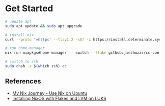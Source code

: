 # Get Started

```sh
# update apt
sudo apt update && sudo apt upgrade

# install nix
curl --proto '=https' --tlsv1.2 -sSf -L https://install.determinate.systems/nix | sh -s -- install

# run home-manager
nix run nixpkgs#home-manager -- switch --flake github:jiezhuzzz/cc-config#<host>

# switch to zsh
sudo chsh -s $(which zsh) cc
```

## References

- [My Nix Journey - Use Nix on Ubuntu](https://tech.aufomm.com/my-nix-journey-use-nix-with-ubuntu/#Install-Nix)
- [Installing NixOS with Flakes and LVM on LUKS](https://jadarma.github.io/blog/posts/2024/08/installing-nixos-with-flakes-and-lvm-on-luks/)